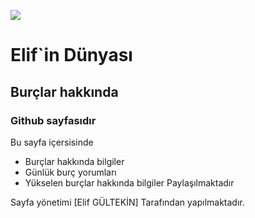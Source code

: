 ![](https://i.superhaber.tv/storage/files/images/2021/06/02/zzz-YCdB_cover.jpg)

# Elif`in Dünyası
## Burçlar hakkında
### Github sayfasıdır

Bu sayfa içersisinde 
* Burçlar hakkında bilgiler
* Günlük burç yorumları
* Yükselen burçlar hakkında bilgiler
Paylaşılmaktadır

Sayfa yönetimi [Elif GÜLTEKİN] Tarafından yapılmaktadır.
